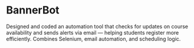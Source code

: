 # BannerBot
Designed and coded an automation tool that checks for updates on course availability and sends alerts via email — helping students register more efficiently. Combines Selenium, email automation, and scheduling logic.
